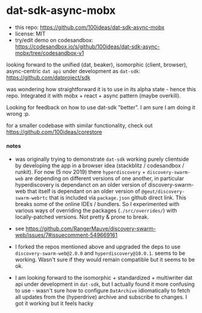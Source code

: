 # dat-sdk-async-mobx
- this repo: https://github.com/100ideas/dat-sdk-async-mobx
- license: MIT
- try/edit demo on codesandbox: https://codesandbox.io/s/github/100ideas/dat-sdk-async-mobx/tree/codesandbox-v1

looking forward to the unified (dat, beaker), isomorphic (client, browser), async-centric `dat api` under development as `dat-sdk`: https://github.com/datproject/sdk

was wondering how straightforward it is to use in its alpha state - hence this repo. Integrated it with mobx + react + async pattern (maybe overkill).

Looking for feedback on how to use dat-sdk "better". I am sure I am doing it wrong :p.

for a smaller codebase with similar functionality, check out https://github.com/100ideas/corestore

#### notes
- was originally trying to demonstrate `dat-sdk` working purely clientside by developing the app in a browser idea (stackblitz / codesandbox / runkit). For now (5 nov 2019) there `hyperdiscovery` + `discovery-swarm-web` are depending on different versions of one another, in particular hyperdiscovery is dependanct on an older version of discovery-swarm-web that itself is dependant on an older version of `@geut/discovery-swarm-webrtc` that is included via `package.json` github direct link. This breaks some of the online IDEs / bundlers. So I experimented with various ways of overriding the packages (`./src/overrides/`) with locally-patched versions. Not pretty & prone to break.
- see https://github.com/RangerMauve/discovery-swarm-web/issues/7#issuecomment-549669161

- I forked the repos mentioned above and upgraded the deps to use `discovery-swarm-web@2.0.0` and `hyperdiscovery@10.0.1`. seems to be working. Wasn't sure if they would remain compatible but it seems to be ok.

- I am looking forward to the isomorphic + standardized + multiwriter dat api under development in `dat-sdk`, but I actually found it more confusing to use - wasn't sure how to configure `DatArchive` idiomatically to fetch all updates from the (hyperdrive) archive and subscribe to  changes. I got it working but it feels hacky
